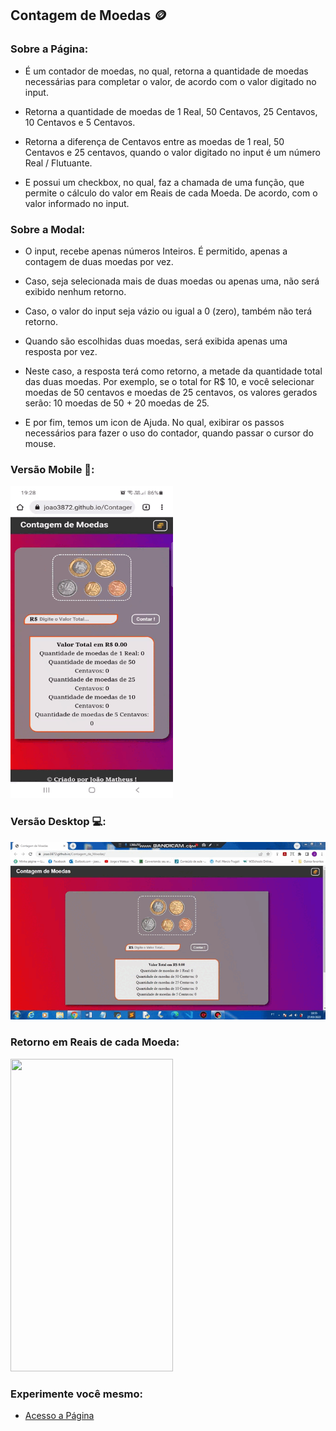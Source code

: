 ## Contagem de Moedas 🪙

### Sobre a Página:

* É um contador de moedas, no qual, retorna a quantidade de moedas necessárias para completar o valor, de acordo com o valor digitado no input.

* Retorna a quantidade de moedas de 1 Real, 50 Centavos, 25 Centavos, 10 Centavos e 5 Centavos.

* Retorna a diferença de Centavos entre as moedas de 1 real, 50 Centavos e 25 centavos, quando o valor digitado no input é um número Real / Flutuante.

* E possui um checkbox, no qual, faz a chamada de uma função, que permite o cálculo do valor em Reais de cada Moeda. De acordo, com o valor informado no input.

### Sobre a Modal:

* O input, recebe apenas números Inteiros. É permitido, apenas a contagem de duas moedas por vez.

* Caso, seja selecionada mais de duas moedas ou apenas uma, não será exibido nenhum retorno.

* Caso, o valor do input seja vázio ou igual a 0 (zero), também não terá retorno.

* Quando são escolhidas duas moedas, será exibida apenas uma resposta por vez.

* Neste caso, a resposta terá como retorno, a metade da quantidade total das duas moedas. Por exemplo, se o total for R$ 10, e você selecionar moedas de 50 centavos e moedas de 25 centavos, os valores gerados serão: 10 moedas de 50 + 20 moedas de 25.

* E por fim, temos um icon de Ajuda. No qual, exibirar os passos necessários para fazer o uso do contador, quando passar o cursor do mouse.


### Versão Mobile 📱:

<img src="imagens/versao-mobile.gif" height="500px" width="260px" />

### Versão Desktop 💻:

<img src="imagens/desktop_Moedas.gif" />

### Retorno em Reais de cada Moeda:

<img src="imagens/calculo_unidade.gif" height="500px" width="260px" />

### Experimente você mesmo:

* <a href="https://joao3872.github.io/Contagem_de_Moedas/" target="_blank">Acesso a Página</a>
